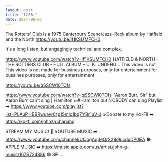 ```yaml
---
layout: post
title: "1268:"
date: 2024-06-07
---
```


The Rotters' Club is a 1975 Canterbury Scene/Jazz-Rock album by Hatfield and the North
https://youtu.be/lf1KSUMFCH0

It's a long listen, but engagingly technical and complex.

https://www.youtube.com/watch?v=lf1KSUMFCH0
HATFIELD & NORTH  - THE ROTTERS CLUB -  FULL ALBUM  - U. K.  UNDERG...
This video is not This video is not made for bussines purposes, only for entertainment for bussines purposes, only for entertainment


https://youtu.be/qSSCWi0TOfs

https://www.youtube.com/watch?v=qSSCWi0TOfs
"Aaron Burr, Sir" but Aaron Burr can't sing | Hamilton
💵#Hamilton but NOBODY can sing Playlist ➡️ https://www.youtube.com/playlist?list=PLAuPHBBRwuayr0tp1SmIo1bq7YBr1uV-J
☕️Donate to my Ko-Fi! ➡️ https://ko-fi.com/johnzachariahg

STREAM MY MUSIC!
🔴 YOUTUBE MUSIC ➡️ https://www.youtube.com/channel/UCogAg3eQrSz9i9ucduDP0EA
🟠 APPLE MUSIC ➡️ https://music.apple.com/us/artist/john-g-music/1679724886
🟢 SP...
